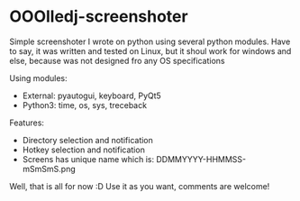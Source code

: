 # OOOlledj-screenshoter
Simple screenshoter I wrote on python using several python modules.
Have to say, it was written and tested on Linux, but it shoul work for windows and else, because was not designed fro any OS specifications

Using modules:
* External: pyautogui, keyboard, PyQt5
* Python3: time, os, sys, treceback

Features:
* Directory selection and notification
* Hotkey selection and notification
* Screens has unique name which is: DDMMYYYY-HHMMSS-mSmSmS.png

Well, that is all for now :D
Use it as you want, comments are welcome!

